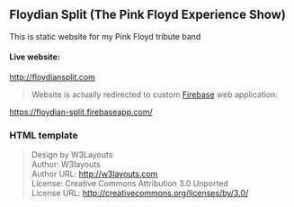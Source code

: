 ## Floydian Split (The Pink Floyd Experience Show)

This is static website for my Pink Floyd tribute band

#### Live website: 

http://floydiansplit.com

> Website is actually redirected to custom [Firebase](https://firebase.google.com/) web application:

https://floydian-split.firebaseapp.com/

### HTML template

> Design by W3Layouts <br>
> Author: W3layouts <br>
> Author URL: http://w3layouts.com <br>
> License: Creative Commons Attribution 3.0 Unported <br>
> License URL: http://creativecommons.org/licenses/by/3.0/
